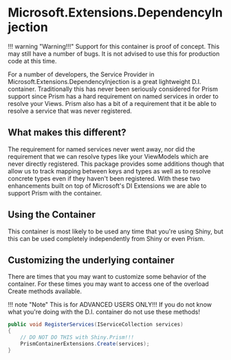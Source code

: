 # Microsoft.Extensions.DependencyInjection

!!! warning "Warning!!!"
    Support for this container is proof of concept. This may still have a number of bugs. It is not advised to use this for production code at this time.

For a number of developers, the Service Provider in Microsoft.Extensions.DependencyInjection is a great lightweight D.I. container. Traditionally this has never been seriously considered for Prism support since Prism has a hard requirement on named services in order to resolve your Views. Prism also has a bit of a requirement that it be able to resolve a service that was never registered.

## What makes this different?

The requirement for named services never went away, nor did the requirement that we can resolve types like your ViewModels which are never directly registered. This package provides some additions though that allow us to track mapping between keys and types as well as to resolve concrete types even if they haven't been registered. With these two enhancements built on top of Microsoft's DI Extensions we are able to support Prism with the container.

## Using the Container

This container is most likely to be used any time that you're using Shiny, but this can be used completely independently from Shiny or even Prism.

## Customizing the underlying container

There are times that you may want to customize some behavior of the container. For these times you may want to access one of the overload Create methods available.

!!! note "Note"
    This is for ADVANCED USERS ONLY!!! If you do not know what you're doing with the D.I. container do not use these methods!

```c#
public void RegisterServices(IServiceCollection services)
{
    // DO NOT DO THIS with Shiny.Prism!!!
    PrismContainerExtensions.Create(services);
}
```